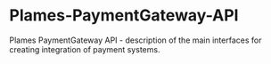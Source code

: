 # Plames-PaymentGateway-API
Plames PaymentGateway API - description of the main interfaces for creating integration of payment systems.

